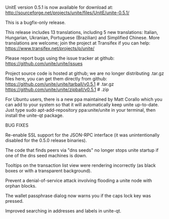 UnitE version 0.5.1 is now available for download at:
http://sourceforge.net/projects/unite/files/UnitE/unite-0.5.1/

This is a bugfix-only release.

This release includes 13 translations, including 5 new translations:
Italian, Hungarian, Ukranian, Portuguese (Brazilian) and Simplified Chinese.
More translations are welcome; join the project at Transifex if you can help:
https://www.transifex.net/projects/p/unite/

Please report bugs using the issue tracker at github:
https://github.com/unite/unite/issues

Project source code is hosted at github; we are no longer
distributing .tar.gz files here, you can get them
directly from github:
https://github.com/unite/unite/tarball/v0.5.1  # .tar.gz
https://github.com/unite/unite/zipball/v0.5.1  # .zip

For Ubuntu users, there is a new ppa maintained by Matt Corallo which
you can add to your system so that it will automatically keep
unite up-to-date.  Just type
sudo apt-add-repository ppa:unite/unite
in your terminal, then install the unite-qt package.


BUG FIXES

Re-enable SSL support for the JSON-RPC interface (it was unintentionally
disabled for the 0.5.0 release binaries).

The code that finds peers via "dns seeds" no longer stops unite startup
if one of the dns seed machines is down.

Tooltips on the transaction list view were rendering incorrectly (as black boxes
or with a transparent background).

Prevent a denial-of-service attack involving flooding a unite node with
orphan blocks.

The wallet passphrase dialog now warns you if the caps lock key was pressed.

Improved searching in addresses and labels in unite-qt.
